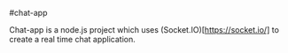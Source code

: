 #chat-app

Chat-app is a node.js project which uses (Socket.IO)[https://socket.io/] to create a real time chat application.